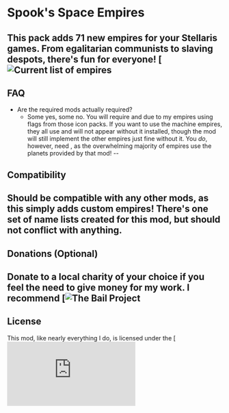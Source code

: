 # Spook's Space Empires
This pack adds 71 new empires for your Stellaris games. From egalitarian communists to slaving despots, there's fun for everyone!
[![Current list of empires](https://docs.google.com/spreadsheets/d/1N3DrbQ_ZBPQDOTdLqvkeOJlvRFGTNoqQEenoCjLiTCQ/edit?usp=sharing)
---
## FAQ
- Are the required mods actually required?
  - Some yes, some no. You will require <INSERT> and <MODHERE> due to my empires using flags from those icon packs. If you want to use the machine empires, they all use <MACHINE SHIPS> and will not appear without it installed, though the mod will still implement the other empires just fine without it. You *do*, however, need <Planetary Modifiers>, as the overwhelming majority of empires use the planets provided by that mod!
--
## Compatibility
Should be compatible with any other mods, as this simply adds custom empires! There's one set of name lists created for this mod, but should not conflict with anything.
---
## Donations (Optional)
Donate to a local charity of your choice if you feel the need to give money for my work. I recommend [![The Bail Project](https://secure.givelively.org/donate/the-bail-project)
---
## License
This mod, like nearly everything I do, is licensed under the [![GNU General Public License 3.0](https://www.gnu.org/licenses/gpl-3.0.en.html)